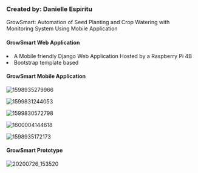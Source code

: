 <h3>Created by: Danielle Espiritu</h3>

GrowSmart: Automation of Seed Planting and Crop Watering with Monitoring System Using Mobile Application 

<h4>GrowSmart Web Application </h4>
<u1>
  <li> A Mobile friendly Django Web Application Hosted by a Raspberry Pi 4B
  <li> Bootstrap template based
 </u1> 


<h4>GrowSmart Mobile Application </h4>

![1598935279966](https://user-images.githubusercontent.com/28699887/91795566-920bb100-ec50-11ea-9f82-67a8599fb894.png)


![1599831244053](https://user-images.githubusercontent.com/28699887/93019963-03fad780-f60d-11ea-9cac-3102434a2bfc.png)


![1599830572798](https://user-images.githubusercontent.com/28699887/93019898-7f0fbe00-f60c-11ea-9fca-14a26df65b7b.png)


![1600004144618](https://user-images.githubusercontent.com/28699887/93019895-7cad6400-f60c-11ea-8f5c-66f1919d5580.png)


![1598935172173](https://user-images.githubusercontent.com/28699887/91795571-9768fb80-ec50-11ea-9941-0ed62fcf89c6.png)


<h4>GrowSmart Prototype </h4>

![20200726_153520](https://user-images.githubusercontent.com/28699887/91960700-ceb4d680-ed3c-11ea-9923-ce9c78ad15c2.jpg)
